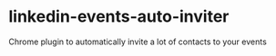 # linkedin-events-auto-inviter
Chrome plugin to automatically invite a lot of contacts to your events
